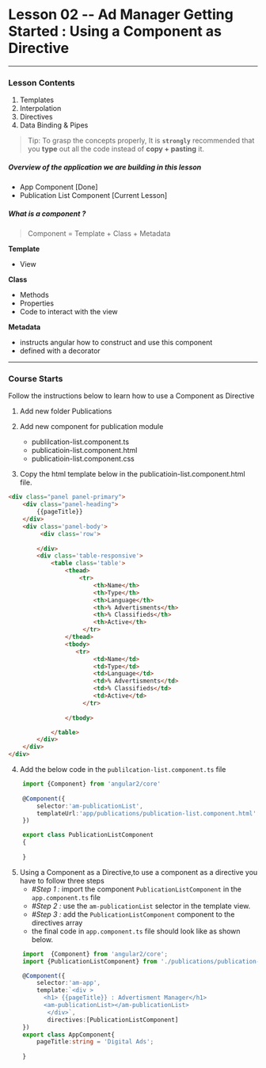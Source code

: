 # Lesson 02 -- Ad Manager Getting Started : Using a Component as Directive
----------
### Lesson Contents
1.  Templates
2.  Interpolation 
3.  Directives
4.  Data Binding & Pipes

> Tip: To grasp the concepts properly, It is  **`strongly`**  recommended that you **type** out all the code instead of **copy + pasting** it. 



##### Overview of the application we are building in this lesson
- App Component  [Done]
- Publication List Component [Current Lesson]

##### What is a component ?

> Component = Template + Class + Metadata

**Template**
- View 

**Class**
- Methods
- Properties
- Code to interact with the view

**Metadata**
- instructs angular how to construct and use this component
- defined with a decorator

-------------------------------

### Course Starts 
Follow the instructions below to learn how to use a Component as Directive

1. Add new folder Publications
2. Add new component for publication module
    * publilcation-list.component.ts
    * publicatioin-list.component.html
    * publicatioin-list.component.css

3. Copy the html template below in the publicatioin-list.component.html file. 

``` html
<div class="panel panel-primary">
    <div class="panel-heading">
        {{pageTitle}}
    </div>
    <div class='panel-body'>
         <div class='row'>
            
        </div>
        <div class='table-responsive'>
            <table class='table'>
                <thead>
                    <tr>
                        <th>Name</th>
                        <th>Type</th>
                        <th>Language</th>
                        <th>% Advertisments</th>
                        <th>% Classifieds</th>
                        <th>Active</th>
                     </tr>
                </thead>
                <tbody>
                   <tr>
                        <td>Name</td>
                        <td>Type</td>
                        <td>Language</td>
                        <td>% Advertisments</td>
                        <td>% Classifieds</td>
                        <td>Active</td>
                     </tr>
                     
                </tbody>

            </table>
        </div>
    </div>
</div>
```

4. Add the below code in the `publilcation-list.component.ts` file
``` typescript
    import {Component} from 'angular2/core'
    
    @Component({
        selector:'am-publicationList',
        templateUrl:'app/publications/publication-list.component.html'
    })

    export class PublicationListComponent
    {
       
    }

```
5.  Using a Component as a Directive,to use a component as a directive you have to follow three steps
    * _#Step 1 :_ import the component `PublicationListComponent` in the `app.component.ts`  file
    * _#Step 2 :_ use the `am-publicationList` selector in the template view.
    * _#Step 3 :_ add the `PublicationListComponent` component to the directives array
    * the final code in `app.component.ts` file should look like as shown  below. 
   
``` typescript
    import  {Component} from 'angular2/core';
    import {PublicationListComponent} from './publications/publication-list.component';

    @Component({
        selector:'am-app',
        template:`<div >
          <h1> {{pageTitle}} : Advertisment Manager</h1>
          <am-publicationList></am-publicationList>
           </div>`,
           directives:[PublicationListComponent]
    })
    export class AppComponent{
        pageTitle:string = 'Digital Ads';
        
    }
```



